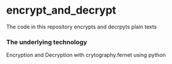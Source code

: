 # encrypt_and_decrypt
The code in this repository encrypts and decrpyts plain texts

### The underlying technology
Encryption and Decryption with crytography.fernet using python
